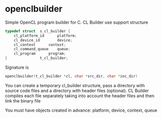 # openclbuilder
Simple OpenCL program builder for C.
CL Builder use support structure
```C
typedef struct	s_cl_builder {
	cl_platform_id		platform;
	cl_device_id		device;
	cl_context		context;
	cl_command_queue	queue;
	cl_program		program;
}				t_cl_builder;
```
Signature is
```C
openclbuilder(t_cl_builder *cl, char *src_dir, char *inc_dir)
```
You can create a temporary cl_builder structure, pass a directory with source code files and a directory with header files (optional). CL Builder compiles each file separately taking into account the header files and then link the binary file

You must have objects created in advance: platform, device, context, queue
